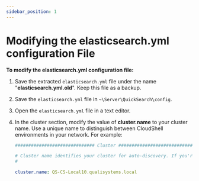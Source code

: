 ```yaml
---
sidebar_position: 1
---
```


# Modifying the elasticsearch.yml configuration File

**To modify the elasticsearch.yml configuration file:**

1. Save the extracted `elasticsearch.yml` file under the name "**elasticsearch.yml.old**". Keep this file as a backup.
2. Save the `elasticsearch.yml` file in `~\Server\QuickSearch\config`.
3. Open the `elasticsearch.yml` file in a text editor.
4. In the cluster section, modify the value of **cluster.name** to your cluster name. Use a unique name to distinguish between CloudShell environments in your network. For example:
    
    ```yaml
    ############################## Cluster ###############################
    
    # Cluster name identifies your cluster for auto-discovery. If you're running multiple clusters on the same network, make sure you're using unique names.    
    #
    
    cluster.name: QS-CS-Local10.qualisystems.local
    ```